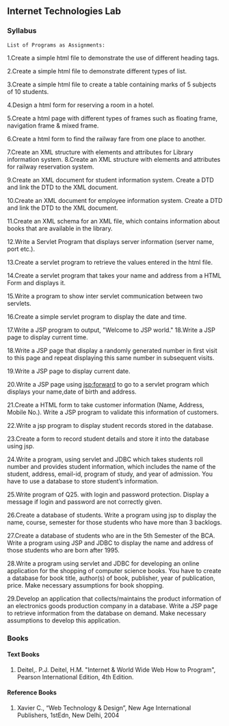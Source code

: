 ## Internet Technologies Lab

### Syllabus
`List of Programs as Assignments:`

1.Create a simple html file to demonstrate the use of different heading tags.

2.Create a simple html file to demonstrate different types of list.

3.Create a simple html file to create a table containing marks of 5 subjects of 10 students.

4.Design a html form for reserving a room in a hotel.

5.Create a html page with different types of frames such as floating frame, navigation frame & mixed frame.

6.Create a html form to find the railway fare from one place to another.

7.Create an XML structure with elements and attributes for Library 
information system.
8.Create an XML structure with elements and attributes for railway 
reservation system.

9.Create an XML document for student information system. Create a DTD and link the DTD to the XML document.

10.Create an XML document for employee information system. Create a DTD and link the DTD to the XML document.

11.Create an XML schema for an XML file, which contains information about books that are available in the library.

12.Write a Servlet Program that displays server information (server name, port etc.).

13.Create a servlet program to retrieve the values entered in the html file.

14.Create a servlet program that takes your name and address from a HTML Form and displays it.

15.Write a program to show inter servlet communication between two servlets.

16.Create a simple servlet program to display the date and time.

17.Write a JSP program to output, "Welcome to JSP world." 18.Write a JSP page to display current time.

18.Write a JSP page that display a randomly generated number in first visit to this page and repeat displaying this same number in subsequent visits.

19.Write a JSP page to display current date.

20.Write a JSP page using <jsp:forward> to go to a servlet program which displays your name,date of birth and address.

21.Create a HTML form to take customer information (Name, Address, Mobile No.). Write a JSP program to validate this information of customers.

22.Write a jsp program to display student records stored in the database.

23.Create a form to record student details and store it into the database using jsp.

24.Write a program, using servlet and JDBC which takes students roll number and provides student information, which includes the name of the student, address, email-id, program of study, and year of admission. You have to use a database to store student’s information.

25.Write program of Q25. with login and password protection. Display a message if login and password are not correctly given.

26.Create a database of students. Write a program using jsp to display the name, course, semester for those students who have more than 3 backlogs.

27.Create a database of students who are in the 5th Semester of the BCA. Write a program using JSP and JDBC to display the name and address of those students who are born after 1995.

28.Write a program using servlet and JDBC for developing an online application for the shopping of computer science books. You have to create a database for book title, author(s) of book, publisher,
year of publication, price. Make necessary assumptions for book shopping.

29.Develop an application that collects/maintains the product information of an electronics goods production company in a database. Write a JSP page to retrieve information from the database on demand. Make necessary assumptions to develop this application. 

### Books

#### Text Books
1. Deitel,. P.J. Deitel, H.M. "Internet & World Wide Web How to Program", Pearson International Edition, 4th Edition. 

#### Reference Books
1. Xavier C., “Web Technology & Design”, New Age International Publishers, 1stEdn, New Delhi, 2004